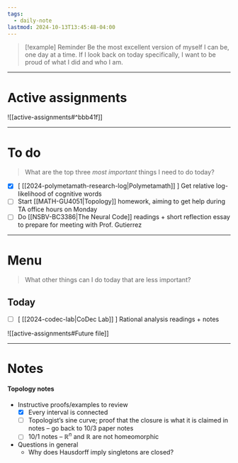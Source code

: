 ```yaml
---
tags:
  - daily-note
lastmod: 2024-10-13T13:45:48-04:00
---
```

>[!example] Reminder
>Be the most excellent version of myself I can be, one day at a time. If I look back on today specifically, I want to be proud of what I did and who I am.

---
# Active assignments

![[active-assignments#^bbb41f]]

---
# To do

> What are the top three *most important* things I need to do today?

- [x] \[ [[2024-polymetamath-research-log|Polymetamath]] ] Get relative log-likelihood of cognitive words
- [ ] Start [[MATH-GU4051|Topology]] homework, aiming to get help during TA office hours on Monday
- [ ] Do [[NSBV-BC3386|The Neural Code]] readings + short reflection essay to prepare for meeting with Prof. Gutierrez

----
# Menu

> What other things can I do today that are less important?
## Today

- [ ] \[ [[2024-codec-lab|CoDec Lab]] ] Rational analysis readings + notes


![[active-assignments#Future file]]

---

# Notes

#### Topology notes

- Instructive proofs/examples to review
	- [x] Every interval is connected
	- [ ] Topologist’s sine curve; proof that the closure is what it is claimed in notes – go back to 10/3 paper notes
	- [ ] 10/1 notes – $\mathbb R^n$ and $\mathbb R$ are not homeomorphic
- Questions in general
	- Why does Hausdorff imply singletons are closed?